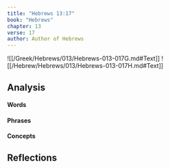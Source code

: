 ```yaml
---
title: "Hebrews 13:17"
book: "Hebrews"
chapter: 13
verse: 17
author: Author of Hebrews
---
```

![[/Greek/Hebrews/013/Hebrews-013-017G.md#Text]]
![[/Hebrew/Hebrews/013/Hebrews-013-017H.md#Text]]

## Analysis

#### Words

#### Phrases

#### Concepts

## Reflections
